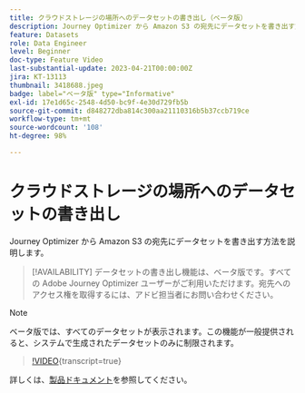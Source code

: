 ```yaml
---
title: クラウドストレージの場所へのデータセットの書き出し（ベータ版）
description: Journey Optimizer から Amazon S3 の宛先にデータセットを書き出す方法を説明します。
feature: Datasets
role: Data Engineer
level: Beginner
doc-type: Feature Video
last-substantial-update: 2023-04-21T00:00:00Z
jira: KT-13113
thumbnail: 3418688.jpeg
badge: label="ベータ版" type="Informative"
exl-id: 17e1d65c-2548-4d50-bc9f-4e30d729fb5b
source-git-commit: d848272dba814c300aa21110316b5b37ccb719ce
workflow-type: tm+mt
source-wordcount: '108'
ht-degree: 98%

---
```


# クラウドストレージの場所へのデータセットの書き出し

Journey Optimizer から Amazon S3 の宛先にデータセットを書き出す方法を説明します。

>[!AVAILABILITY]
>データセットの書き出し機能は、ベータ版です。すべての Adobe Journey Optimizer ユーザーがご利用いただけます。宛先へのアクセス権を取得するには、アドビ担当者にお問い合わせください。

>[!NOTE]
>ベータ版では、すべてのデータセットが表示されます。この機能が一般提供されると、システムで生成されたデータセットのみに制限されます。

>[!VIDEO](https://video.tv.adobe.com/v/3418688/?quality=12&learn=on){transcript=true}

詳しくは、[製品ドキュメント](https://experienceleague.adobe.com/docs/journey-optimizer/using/data-management/datasets/export-datasets.html?lang=ja)を参照してください。

